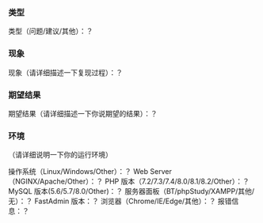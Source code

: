 ### 类型

类型（问题/建议/其他）：？


### 现象

现象（请详细描述一下复现过程）：？


### 期望结果

期望结果（请详细描述一下你说期望的结果）：？


### 环境

（请详细说明一下你的运行环境）

操作系统（Linux/Windows/Other）：？
Web Server（NGINX/Apache/Other）：？
PHP 版本（7.2/7.3/7.4/8.0/8.1/8.2/Other）：？
MySQL 版本(5.6/5.7/8.0/Other)：？
服务器面板（BT/phpStudy/XAMPP/其他/无）：？
FastAdmin 版本：？
浏览器（Chrome/IE/Edge/其他）：？
报错信息：？
